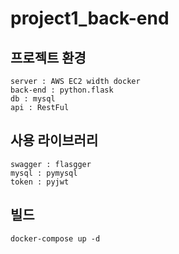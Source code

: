 # project1_back-end


## 프로젝트 환경
```
server : AWS EC2 width docker
back-end : python.flask
db : mysql
api : RestFul

```

## 사용 라이브러리
```
swagger : flasgger
mysql : pymysql
token : pyjwt
```

## 빌드
```
docker-compose up -d
```